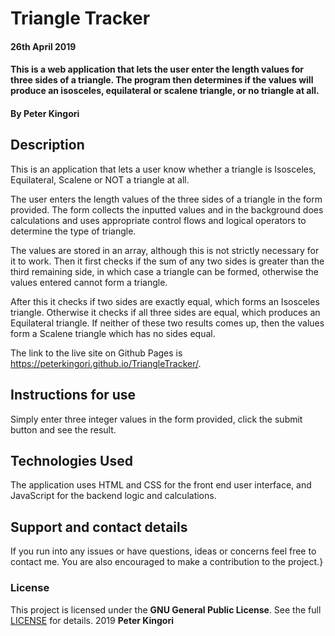 # Triangle Tracker
#### 26th April 2019
#### This is a web application that lets the user enter the length values for three sides of a triangle. The program then determines if the values will produce an isosceles, equilateral or scalene triangle, or no triangle at all.
#### By **Peter Kingori**
## Description
This is an application that lets a user know whether a triangle is Isosceles, Equilateral, Scalene or NOT a triangle at all.

The user enters the length values of the three sides of a triangle in the form provided. The form collects the inputted values and in the background does calculations and uses appropriate control flows and logical operators to determine the type of triangle.

The values are stored in an array, although this is not strictly necessary for it to work. Then it first checks if the sum of any two sides is greater than the third remaining side, in which case a triangle can be formed, otherwise the values entered cannot form a triangle.

After this it checks if two sides are exactly equal, which forms an Isosceles triangle. Otherwise it checks if all three sides are equal, which produces an Equilateral triangle. If neither of these two results comes up, then the values form a Scalene triangle which has no sides equal.

The link to the live site on Github Pages is https://peterkingori.github.io/TriangleTracker/.
## Instructions for use
Simply enter three integer values in the form provided, click the submit button and see the result.
## Technologies Used
The application uses HTML and CSS for the front end user interface, and JavaScript for the backend logic and calculations.
## Support and contact details
If you run into any issues or have questions, ideas or concerns feel free to contact me.  You are also encouraged to make a contribution to the project.}
### License
This project is licensed under the **GNU General Public License**. See the full [LICENSE](https://choosealicense.com/licenses/gpl-3.0/) for details.
2019 **Peter Kingori**
